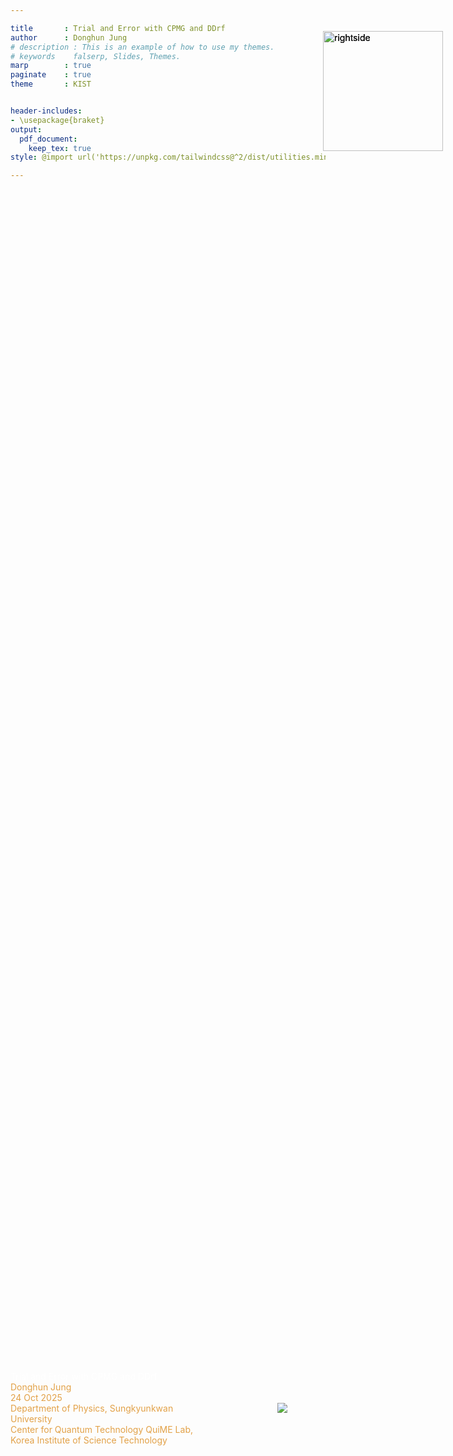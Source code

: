 ```yaml
---

title       : Trial and Error with CPMG and DDrf
author      : Donghun Jung
# description : This is an example of how to use my themes.
# keywords    falserp, Slides, Themes.
marp        : true
paginate    : true
theme       : KIST


header-includes: 
- \usepackage{braket}
output:
  pdf_document:
    keep_tex: true
style: @import url('https://unpkg.com/tailwindcss@^2/dist/utilities.min.css');

---
```


<!-- _class: titlepage -->
<!-- backgroundColor: #000000 -->


<style>
.container{
   display: flex;
   align-items: center;
   width: 100%;
   height: 100%;
}
.col-left {
   flex: 0 0 65%;
   padding-right: 2rem;
   color: #e2a147;
}
.col-left .title{
   color: white;
}

.col-right{
   flex: 0 0 30%;
   display: flex;
   align-items: center;
   justify-content: center;
}
</style>

<div class="container">

<div class="col-left">

<div class="title">
Trial and Error with CPMG and DDrf
</div>
 
<div class="author">
Donghun Jung
</div>

<div class="date">
24 Oct 2025
</div>

<div class="organization">
Department of Physics, Sungkyunkwan University
<br>
Center for Quantum Technology QuiME Lab, Korea Institute of Science Technology
</div>

</div>

<div class="col-right">
<img src="media/images/KIST_CI.png" style="max-width: 100%; height: auto; object-fit: contain;">
</div>

</div>


---

<!-- backgroundColor: white -->


# Outline

- [Quick Recap] NV system
- Machine Learning Approach: Why it fails?
- Strategy
- Implementation of Runge-Kutta 7
    - Why Euler Method fails
    - Key features of RK7 implementation
- Dynamic Decoupling & DDrf explanation
- Examples & Simulations
- TODO

---

# NV Center System
<style>
.container{
   display: flex;
   align-items: center;
   width: 100%;
   height: 100%;
}
.col-left-content{
   flex: 0 0 55%;
   padding-right: 2rem;
   padding-bottom: 5rem;
   color: #000000;
}

.col-right-content{
   flex: 0 0 30%;
   display: flex;
   align-items: center;
   justify-content: center;
   padding-bottom: 5rem;
}


img[alt~="rightside"]{
   position: absolute;
   top: 6.5rem;
   right: 2.5rem;
   width: 12rem;
}

em {
   font-size: 0.7rem;
}

</style>

<div class="container">
<div class="col-left-content">

Spatially separated magnetic dipoles interact with each other via magnetic dipolar interaction (i.e., magnetic dipole-dipole interaction), which dominates the hyperfine coupling between the NV⁻ electron spin and surrounding ¹³C nuclear spins.

**Note:** The nuclear spin precession axes depend on the NV electron spin state.



</div>
<div class="col-right-content">

![rightside](Meeting_251024/src/Presentation/media/NV_figure_on_axis.png)
<br>
<br>
<br>
<em>
Figure. Diagram for NV center system. The orange-colored arrow denotes the applied external magnetic field. Drawn by Jiwon.
</em>

</div>
</div> 

---

# NV Center System
<style>
.container{
   display: flex;
   align-items: center;
   width: 100%;
   height: 100%;
}
.col-left-content{
   flex: 0 0 55%;
   padding-right: 2rem;
   padding-bottom: 5rem;
   color: #000000;
}

.col-right-content{
   flex: 0 0 30%;
   display: flex;
   align-items: center;
   justify-content: center;
   padding-bottom: 5rem;
}


img[alt~="rightside"]{
   position: absolute;
   top: 6.5rem;
   right: 2.5rem;
   width: 12rem;
}

em {
   font-size: 0.7rem;
}

</style>

<div class="container">
<div class="col-left-content">

## Hamiltonian for NV coupled with $N$ ¹³C nuclear spins
(Electron spin in rotating frame, others are in lab frame)
Note: We use two level space in NV electrons, $m_s =0$ state as $\ket{0}$ and $m_s = -1$ state as $\ket{1}$ state. $m_s =1$ state is not used. 

$$
\mathcal{H} = \sum_{i=1}^N \gamma_c B_z I_z^{i} + \underbrace{A_{||}^i S_z I_{z}^{i} + A_{\perp}^{i} S_z I_x }_{\text{Hyperfine Interaction Terms}}
$$


</div>
<div class="col-right-content">

![rightside](Meeting_251024/src/Presentation/media/NV_figure_on_axis.png)
<br>
<br>
<br>
<em>
Figure. Diagram for NV center system. The orange-colored arrow denotes the applied external magnetic field. Drawn by Jiwon.
</em>

</div>
</div> 


---

# NV Center System

## Available Control Sources

### Microwave for Electron Spin

The control of electron spin is performed by transverse AC magnetic field in microwave range. 

$$
\mathcal{H}_{\text{MW}} = \sqrt{2} \Omega_{\text{MW}}(t) \cos(\omega_{\text{MW}} t + \phi_{\text{MW}}(t)) S_x
$$
where $\Omega_{MW}$ is MW Rabi Amplitude which can be time-series value. $\omega_{\text{MW}}$ is set to resonance frequency of NV electron spin. Here, we implement $\pi$-pulse via MW operation. 

---

# NV Center System
## Available Control Sources


### RF for Nuclear Spin

It is possible to make a coherent drive between nuclear spin states in radio-frequency range of AC magnetic field.
$$
\mathcal{H}_{\text{RF}} = 2 \Omega_{\text{RF}}(t) \cos(\omega_{\text{RF}} t + \phi_{\text{RF}}(t)) I_x
$$
where $\Omega_{\text{RF}}$ is RF Rabi Amplitude which can be time series value. The driving field phase can also be changed during gate operation.

**Note:** RF pulses cannot perform selective nuclear spin control


---

# Machine Learning Approach

**Goal:** Obtain a GHZ state after time evolution by selecting optimal parameters

## Full Hamiltonian (with CPMG-based MW and RF)
(Electron spin in rotating frame, others are in lab frame)
$$
\mathcal{H} = \sum_{i=1}^{N} \underbrace{\gamma_c B_z I_z^i + A_{||}^i S_z I_z^i + A_{\perp} S_z I_x^i}_{\text{Drift Hamiltonian}} + \overbrace{\underbrace{\frac{1}{\sqrt{2}} \Omega_{\text{MW}}(t) S_x}_{\text{Operation on Electron Spin}} + \underbrace{\sum_{j=1}^{N} \left[ \Omega_{\text{RF}}^j (t) \cos(\omega_{\text{RF}}^{j} t + \phi_{\text{RF}}^{j}(t)) \right] I_x^i}_{\text{Operation on } {}^{13} \text{C spins}}}^{\text{time-dependent and controlable Hamiltonian}}
$$

## Cost Function

$$
f = |\bra{\text{GHZ}}U(t,t_{0})\ket{\psi_{0}}|^2 = |\bra{\text{GHZ}}\ket{\psi_{f}}|^2
$$
Cost function is the fidelity of the final state where $U(t,t_0) = \mathcal{T}\left[ \exp \left( -i \int_{t_0}^t dt^{\prime} \mathcal{H}(t^{\prime}) \right) \right]$.

---

# Why Machine Learning Approach Fails

## Issues:

**1. GRAPE algorithm unavailable:** 
DDrf sequences for implementing gates on microsecond to millisecond timescales, while the control interval for optimization is on the order of nanoseconds. This creates an enormous optimization space with an impractical number of parameters to optimize.

**2. Unknown optimal time:** Even when employing known DDrf pulse sequences, determining the optimal total evolution time remains unclear. Since the number of π-pulses must be discrete (one cannot apply a fractional number of pulses), the total evolution time must be selected explicitly.

**3. Gradient descent cannot consider realistic conditions:** Gradient descent methods are designed to exploit the cost function—finding parameters that minimize the objective without inherent awareness of physical constraints. 

---

# Issue 3: Realistic Constraints

## RF Amplitude ($\Omega_{\text{RF}}$) Constraints

- **Theoretical:** Large amplitude causes unwanted detuning to other nuclear spins
- **Experimental:** Large amplitude can burn the wire
- **Problem:** Enforcing this condition in learning is not straightforward

## Attempted Solutions
**Q:** Qutip's solver can be integrated with the scipy solver. What about adding bounds? Why not use a constrained (bounded) solver?
**A:** I tried the L-BFGS-B optimizer, but it failed, took too long, and ultimately did not converge.
**Q:** What about using a regularization method?
$$
f_r(\Omega_{\text{RF}}) = \Omega_{\text{RF}}^2, \quad f \rightarrow f + \lambda f_r
$$
**A:** `scipy.optimizer` failed to converge. Cannot debug the builtin optimizer.

---

# Strategy

## New Approach:

1. **Analytical analysis first** (Jiwon contributed significantly!)
   - Find good parameters beforehand
   - Use ML for fine-tuning only
2. **Better optimizer needed**
   - Use PyTorch with the Adam optimizer
   - Better convergence (personally experienced with GRAPE algorithm)
3. **New Schrödinger Equation Solver**
   - Implemented in PyTorch
   - Enables gradient-based optimization with better convergence

<!-- **Note:** BFGS is generally better for fine-tuning, but depends on the quality of analytical parameters -->

---

# Solving Differential Equations

## Time-Dependent Schrödinger Equation
$$
\frac{\partial}{\partial t} \ket{\psi} = -i \mathcal{H} (t) \ket{\psi}
$$
## Naive Approach (Euler Method)

Consider a very simple model:
$$
\mathcal{H} = \begin{pmatrix}
0 & 1 \\
1 & 0
\end{pmatrix}
$$
and initial state $\ket{\psi} = \ket{0}$. We can do something like this:
$$
\ket{\psi(t + dt)} = \ket{\psi(t)} -i dt \mathcal{H}\ket{\psi(t)} 
$$

(General idea of the Euler method)



---


# Why Euler Method Fails


## Norm Preserving Issue

Rightside figure: $dt = 10^{-2}$. Dotted result comes from Euler method.
![width:100%](Meeting_251024/src/media/Euler_example.png)
Error proportional to $O(dt^2)$. 


<!-- Simple Simulation Plot -->

---

# Runge-Kutta Method

## RK4 Example (4th Order)



The Runge-Kutta method improves upon Euler by evaluating the derivative at multiple intermediate points:
$$
\begin{align}
k_1 &= f(t_n, y_n) \\
k_2 &= f(t_n + \frac{dt}{2}, y_n + \frac{dt}{2}k_1) \\
k_3 &= f(t_n + \frac{dt}{2}, y_n + \frac{dt}{2}k_2) \\
k_4 &= f(t_n + dt, y_n + dt k_3) \\
y_{n+1} &= y_n + \frac{dt}{6}(k_1 + 2k_2 + 2k_3 + k_4)
\end{align}
$$
For the Schrödinger equation $\frac{d}{dt}\ket{\psi} = -iH(t)\ket{\psi}$, we have $f(t, \psi) = -iH(t)\ket{\psi}$
Uses a $n$-th order method for higher accuracy with error $O(dt^n)$.

---

# (Explicit) Runge-Kutta Method

The generalization of explicit Runge--Kutta methods is given by
$$
y_{n+1} = y_n + dt \sum_{i=1}^{s} b_i k_i,
$$
where
$$
\begin{align*}
k_1 &= f(t_n, y_n), \\
k_2 &= f(t_n + c_2 dt, y_n + (a_{21} k_1)dt), \\
k_3 &= f(t_n + c_3 dt, y_n + (a_{31} k_1 + a_{32} k_2)dt), \\
&\vdots \\
k_s &= f(t_n + c_s dt, y_n + (a_{s1} k_1 + a_{s2} k_2 + \cdots + a_{s,s-1} k_{s-1})dt).
\end{align*}
$$
I ported code from `qutip/solver/integrator/qutip_integrator.py` . The details of the specific value of this method is shown [here](http://people.math.sfu.ca/~jverner/).

<!-- TODO: Explain RK7 method -->

---

# (Explicit) Runge-Kutta Method

I ran the same toy model simulation.

![width:100%](Meeting_251024/src/media/RK_comparison.png)


---

# Key Features of Implementation

<!-- TODO: English Polishment -->
<!-- TODO: English contents; reduce it for presentation material. -->
<!-- TODO: Code fix; show only neccesary part -->

## 1. Interpolation

Given $\pi$ pulse time, about few nano second, and its pulse shape(Gaussian), rapidly changing during $\pi$-pulse operation, time step must be much shorter than $\pi$-pulse duration. If we set `dt` in that way and save every vector or observable expectation value results, the amount of required memory would be large, considering potential larger simulation. So, to avoid this problem, I tried to take middle step during calculation between `dt`, larger compared to $\pi$-pulse time.

```python
def _interpolate_step(self, t: float) -> torch.Tensor:
   ...
   # Compute polynomial coefficients using Horner's method
   for i in range(self.rk_extra_step):
      for j in range(self.denseout_order - 1, -1, -1):
         self.b_factor[i] += self.bi[i, j] * tau
   # Interpolate: y = y_prev + dt * sum(b_factor[i] * k[i])
   ...
```
---

# Key Features of Implementation

<!-- TODO: English Polishment -->
<!-- TODO: English contents; reduce it for presentation material. -->
<!-- TODO: Code fix; show only neccesary part -->

## 2. Norm Preserving Check

To ensure the norm of state vector to stay at 1, I checked this every (interpolated) time step.

<!-- Details about norm preserving check -->

```python
def _error(self, dt: float) -> float:
   ...
      # Compute error vector: dt * sum(e[i] * k[i])
      self._y_temp.zero_()
      self._accumulate(self._y_temp, self.e, dt, self.rk_step)
      
      self._norm_front = torch.norm(self._y_front).item()
      error_norm = torch.norm(self._y_temp).item()
      tol = self.atol + max(self._norm_prev, self._norm_front) * self.rtol

      return error_norm / tol
```
If error is not tolerable, the solver will use smaller `dt`. 


---

# Key Features of Implementation

<!-- TODO: English Polishment -->
<!-- TODO: English contents; reduce it for presentation material. -->
<!-- TODO: Code fix; show only neccesary part -->

## 3. Adaptive Time Step (Under development and Testing)

Checking how rapidly the Hamiltonian changes, determine interpolated time step adaptively. RF amplitude changes relatively slower than MW amplitude. That is, during $\pi$-pulse time, the solver use smaller interpolation step, otherwise, relatively larger interpolation step is acceptable. 
<!-- Details about adaptive time step -->
```python
def _adaptive_dt_safe(self, t: float) -> float:
   ...
   # Apply bounds
   if self.max_step > 0:
      adaptive_step = min(self.max_step, adaptive_step)
   adaptive_step = max(self.min_step, adaptive_step)
   
   return adaptive_step
```

---

# Dynamic Decoupling

## Original Purpose: Extending Coherence Time
<div class="container">
<div class="col-left-content">

CPMG was used to increase coherence time, but can be used for many purposes, including implementing conditional gates.


## Hamiltonian

$$
\begin{aligned}
\mathcal{H} =& \underbrace{\gamma_c B_z I_z^i + A_{||}^i S_z I_z^i + A_{\perp} S_z I_x^i}_{\text{Drift Hamiltonian}} + \underbrace{\frac{1}{\sqrt{2}} \Omega_{\text{MW}} S_x}_{\pi \text{-pulse}}  \\
\rightarrow \mathcal{H} =& \ket{0}\bra{0} \otimes \omega_0 I_z + 
\ket{-1}\bra{-1} \otimes \left( \omega_L I_z -  A_{||}I_z - A_{\perp}I_x  \right) \\
\rightarrow \mathcal{H} =& \ket{0}\bra{0} \otimes H_0 + 
\ket{-1}\bra{-1} \otimes H_1 
\end{aligned} 
$$

That is, nuclear spin evolves by $e^{-i H_{0(1)} t}$ when electron spin lies on spin state $\ket{0}(\ket{1})$.


</div>
<div class="col-right-content">

![](Meeting_251024/src/Presentation/media/CPMG_sequence.png)
<br>
<em>
Figure. Diagram for CPMG sequence/ CPMG is a repetition of $(\tau - \pi - 2\tau - \pi - \tau)$ for $\frac{N}{2}$ times. The figure is extracted from `Phys. Rev. X 15, 021011`.
</em>

</div>



---

# CPMG Sequence

<!-- Todo: Space for figure -->




## Unitary Operations

- Initial electron spin state 0(1): $e^{-i \phi \hat{I}\cdot\hat{\sigma^{i}}}$
   - if NV spin is 0-state: $e^{-i \phi \hat{I}\cdot\hat{\sigma^{0}}} = e^{-i H_{0} \tau}e^{-i H_{1} 2\tau}e^{-i H_{0} \tau}$
   - if NV spin is 1-state: $e^{-i \phi \hat{I}\cdot\hat{\sigma^{1}}} = e^{-i H_{1} \tau}e^{-i H_{0} 2\tau}e^{-i H_{1} \tau}$

- When vectors $\sigma^0$ and $\sigma^1$ are anti-parallel → conditional gate
- Directions are generally parallel, but at a specific $\tau$ they become anti-parallel

**Note**: $\phi$ is equal whatever initial state is 0 or 1 in CPMG train.

---

# Finding τ Analytically(?)

To enable conditional Gate via repeatation of CPMG train, we should choose $\tau$ such that $\hat{\sigma^{0}}\cdot\hat{\sigma^{1}} = -1$.
$\tau$ can be found analytically under strong magnetic field. [[Phys. Rev. Lett. 109, 137602]](https://journals.aps.org/prl/abstract/10.1103/PhysRevLett.109.137602)
$$
\tau \simeq \frac{(2k-1) \pi}{2\gamma_{c}B_{z} + A_{||}}
$$
Then, the number of repeatation number of CPMG train is chosen meticulously, to acheive $N\phi = \frac{\pi}{2}$.

---

# Conditional Operation

At a certain $\tau$, we observe a conditional operation. Red(Blue) arrow denotes rotating axis where initial eletron spin state was $\ket{0}(\ket{1})$.

<!-- GIF: Conditional operation visualization -->
![](Meeting_251024/src/simulation/CPMG.gif)

---

# Multi-Qubit System

In a multi-qubit system, one nuclear spin responds to the CPMG sequence.
$$
\begin{align}
A_{||}     &=  [-0.130, -0.210, 0.045] & [\text{MHz}]\\
A_{\perp}  &=  [ 0.050,  0.003, 0.025] & [\text{MHz}]
\end{align}
$$


<!-- GIF: Multi-qubit CPMG visualization -->
![Multi-Qubit CPMG](Meeting_251024/src/media/CPMG_example.png)

---

# [TODO] DDrf: RF Pulse Control

<div class="container">
<div class="col-left-content">
RF pulses can be employed to add additional active operations on nuclear spins

## Conditional Operation (CRX Gate)

With meticulous RF phase updates, we can derive a conditional operation. Here, for DDRF gates, the interpulse delays do not need to follow the dynamics of the target nuclear spin: Direct spin-state selective radio-frequency driving with tailored phase updating enables a conditional rotation of the nuclear spin.
</div>
<div class="col-right-content">

![rightside](Meeting_251024/src/Presentation/media/DDrf_sequence.png)
<br>
<em>
</em>

</div>




---

# TODO

1. **Analytical study:** Find better parameters

2. **Polish code:**
   - Memory management
   - Find better hyperparameters for faster simulation
   - Reduce simulation time to ~1min (for learning purposes)

3. **Run learning** after obtaining good parameters

4. **(Later) Develop density matrix time-evo solver in PyTorch**
   - NV/nuclear spins are not fully initialized to pure states
   - Need to consider mixed states → density matrix approach


